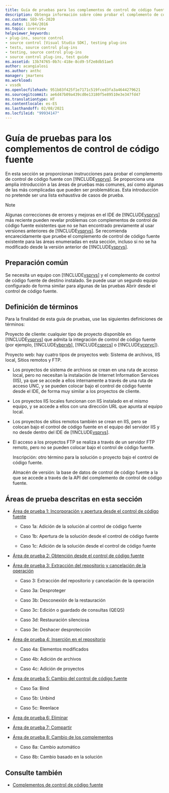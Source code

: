 ```yaml
---
title: Guía de pruebas para los complementos de control de código fuente | Microsoft Docs
description: Obtenga información sobre cómo probar el complemento de control de código fuente con Visual Studio. En esta información general se incluyen áreas de pruebas comunes.
ms.custom: SEO-VS-2020
ms.date: 11/04/2016
ms.topic: overview
helpviewer_keywords:
- plug-ins, source control
- source control [Visual Studio SDK], testing plug-ins
- tests, source control plug-ins
- testing, source control plug-ins
- source control plug-ins, test guide
ms.assetid: 13b74765-0b7c-418e-8cd9-5f2e8db51ae5
author: acangialosi
ms.author: anthc
manager: jmartens
ms.workload:
- vssdk
ms.openlocfilehash: 951b83f425f1e7171c519fced3fa3a4644279621
ms.sourcegitcommit: ae6d47b09a439cd0e13180f5e89510e3e347fd47
ms.translationtype: HT
ms.contentlocale: es-ES
ms.lasthandoff: 02/08/2021
ms.locfileid: "99934147"
---
```

# <a name="test-guide-for-source-control-plug-ins"></a>Guía de pruebas para los complementos de control de código fuente
En esta sección se proporcionan instrucciones para probar el complemento de control de código fuente con [!INCLUDE[vsprvs](../../code-quality/includes/vsprvs_md.md)]. Se proporciona una amplia introducción a las áreas de pruebas más comunes, así como algunas de las más complicadas que pueden ser problemáticas. Esta introducción no pretende ser una lista exhaustiva de casos de prueba.

> [!NOTE]
> Algunas correcciones de errores y mejoras en el IDE de [!INCLUDE[vsprvs](../../code-quality/includes/vsprvs_md.md)] más reciente pueden revelar problemas con complementos de control de código fuente existentes que no se han encontrado previamente al usar versiones anteriores de [!INCLUDE[vsprvs](../../code-quality/includes/vsprvs_md.md)]. Se recomienda encarecidamente que pruebe el complemento de control de código fuente existente para las áreas enumeradas en esta sección, incluso si no se ha modificado desde la versión anterior de [!INCLUDE[vsprvs](../../code-quality/includes/vsprvs_md.md)].

## <a name="common-preparation"></a>Preparación común
 Se necesita un equipo con [!INCLUDE[vsprvs](../../code-quality/includes/vsprvs_md.md)] y el complemento de control de código fuente de destino instalado. Se puede usar un segundo equipo configurado de forma similar para algunas de las pruebas Abrir desde el control de código fuente.

## <a name="definition-of-terms"></a>Definición de términos
 Para la finalidad de esta guía de pruebas, use las siguientes definiciones de términos:

 Proyecto de cliente: cualquier tipo de proyecto disponible en [!INCLUDE[vsprvs](../../code-quality/includes/vsprvs_md.md)] que admita la integración de control de código fuente (por ejemplo, [!INCLUDE[vbprvb](../../code-quality/includes/vbprvb_md.md)], [!INCLUDE[csprcs](../../data-tools/includes/csprcs_md.md)] o [!INCLUDE[vcprvc](../../code-quality/includes/vcprvc_md.md)]).

 Proyecto web: hay cuatro tipos de proyectos web: Sistema de archivos, IIS local, Sitios remotos y FTP.

- Los proyectos de sistema de archivos se crean en una ruta de acceso local, pero no necesitan la instalación de Internet Information Services (IIS), ya que se accede a ellos internamente a través de una ruta de acceso UNC, y se pueden colocar bajo el control de código fuente desde el IDE, de forma muy similar a los proyectos de cliente.

- Los proyectos IIS locales funcionan con IIS instalado en el mismo equipo, y se accede a ellos con una dirección URL que apunta al equipo local.

- Los proyectos de sitios remotos también se crean en IIS, pero se colocan bajo el control de código fuente en el equipo del servidor IIS y no desde dentro del IDE de [!INCLUDE[vsprvs](../../code-quality/includes/vsprvs_md.md)].

- El acceso a los proyectos FTP se realiza a través de un servidor FTP remoto, pero no se pueden colocar bajo el control de código fuente.

  Inscripción: otro término para la solución o proyecto bajo el control de código fuente.

  Almacén de versión: la base de datos de control de código fuente a la que se accede a través de la API del complemento de control de código fuente.

## <a name="test-areas-covered-in-this-section"></a>Áreas de prueba descritas en esta sección

- [Área de prueba 1: Incorporación y apertura desde el control de código fuente](../../extensibility/internals/test-area-1-add-to-open-from-source-control.md)

  - Caso 1a: Adición de la solución al control de código fuente

  - Caso 1b: Apertura de la solución desde el control de código fuente

  - Caso 1c: Adición de la solución desde el control de código fuente

- [Área de prueba 2: Obtención desde el control de código fuente](../../extensibility/internals/test-area-2-get-from-source-control.md)

- [Área de prueba 3: Extracción del repositorio y cancelación de la operación](../../extensibility/internals/test-area-3-check-out-undo-checkout.md)

  - Caso 3: Extracción del repositorio y cancelación de la operación

  - Caso 3a: Desproteger

  - Caso 3b: Desconexión de la restauración

  - Caso 3c: Edición o guardado de consultas (QEQS)

  - Caso 3d: Restauración silenciosa

  - Caso 3e: Deshacer desprotección

- [Área de prueba 4: Inserción en el repositorio](../../extensibility/internals/test-area-4-check-in.md)

  - Caso 4a: Elementos modificados

  - Caso 4b: Adición de archivos

  - Caso 4c: Adición de proyectos

- [Área de prueba 5: Cambio del control de código fuente](../../extensibility/internals/test-area-5-change-source-control.md)

  - Caso 5a: Bind

  - Caso 5b: Unbind

  - Caso 5c: Reenlace

- [Área de prueba 6: Eliminar](../../extensibility/internals/test-area-6-delete.md)

- [Área de prueba 7: Compartir](../../extensibility/internals/test-area-7-share.md)

- [Área de prueba 8: Cambio de los complementos](../../extensibility/internals/test-area-8-plug-in-switching.md)

  - Caso 8a: Cambio automático

  - Caso 8b: Cambio basado en la solución

## <a name="see-also"></a>Consulte también
- [Complementos de control de código fuente](../../extensibility/source-control-plug-ins.md)
